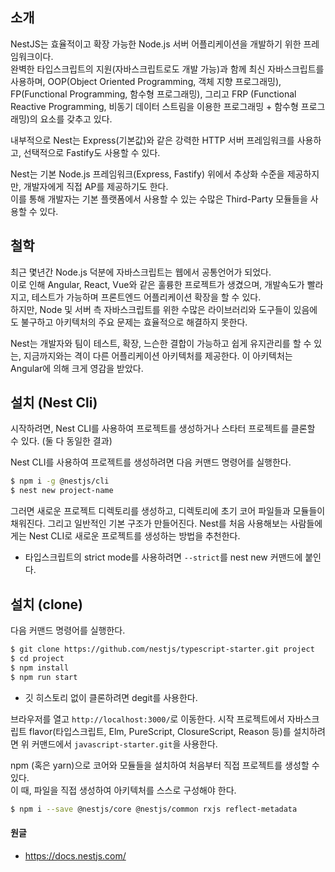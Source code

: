 ## 소개

NestJS는 효율적이고 확장 가능한 Node.js 서버 어플리케이션을 개발하기 위한 프레임워크이다.<br>
완벽한 타입스크립트의 지원(자바스크립트로도 개발 가능)과 함께 최신 자바스크립트를 사용하며, OOP(Object Oriented Programming, 객체 지향 프로그래밍), FP(Functional Programming, 함수형 프로그래밍), 그리고 FRP (Functional Reactive Programming, 비동기 데이터 스트림을 이용한 프로그래밍 + 함수형 프로그래밍)의 요소를 갖추고 있다.

내부적으로 Nest는 Express(기본값)와 같은 강력한 HTTP 서버 프레임워크를 사용하고, 선택적으로 Fastify도 사용할 수 있다.

Nest는 기본 Node.js 프레임워크(Express, Fastify) 위에서 추상화 수준을 제공하지만, 개발자에게 직접 AP를 제공하기도 한다.<br> 이를 통해 개발자는 기본 플랫폼에서 사용할 수 있는 수많은 Third-Party 모듈들을 사용할 수 있다.

## 철학

최근 몇년간 Node.js 덕분에 자바스크립트는 웹에서 공통언어가 되었다.<br> 이로 인해 Angular, React, Vue와 같은 훌륭한 프로젝트가 생겼으며, 개발속도가 빨라지고, 테스트가 가능하며 프론트엔드 어플리케이션 확장을 할 수 있다.<br> 하지만, Node 및 서버 측 자바스크립트를 위한 수많은 라이브러리와 도구들이 있음에도 불구하고 아키텍처의 주요 문제는 효율적으로 해결하지 못한다.

Nest는 개발자와 팀이 테스트, 확장, 느슨한 결합이 가능하고 쉽게 유지관리를 할 수 있는, 지금까지와는 격이 다른 어플리케이션 아키텍처를 제공한다. 이 아키텍처는 Angular에 의해 크게 영감을 받았다.

## 설치 (Nest Cli)

시작하려면, Nest CLI를 사용하여 프로젝트를 생성하거나 스타터 프로젝트를 클론할 수 있다. (둘 다 동일한 결과)

Nest CLI를 사용하여 프로젝트를 생성하려면 다음 커맨드 명령어를 실행한다.

```bash
$ npm i -g @nestjs/cli
$ nest new project-name
```

그러면 새로운 프로젝트 디렉토리를 생성하고, 디렉토리에 초기 코어 파일들과 모듈들이 채워진다. 그리고 일반적인 기본 구조가 만들어진다. Nest를 처음 사용해보는 사람들에게는 Nest CLI로 새로운 프로젝트를 생성하는 방법을 추천한다.

- 타입스크립트의 strict mode를 사용하려면 `--strict`를 nest new 커맨드에 붙인다.

## 설치 (clone)

다음 커맨드 명령어를 실행한다.

```bash
$ git clone https://github.com/nestjs/typescript-starter.git project
$ cd project
$ npm install
$ npm run start
```

- 깃 히스토리 없이 클론하려면 degit를 사용한다.

브라우저를 열고 `http://localhost:3000/`로 이동한다.
시작 프로젝트에서 자바스크립트 flavor(타입스크립트, Elm, PureScript, ClosureScript, Reason 등)를 설치하려면 위 커맨드에서 `javascript-starter.git`을 사용한다.

npm (혹은 yarn)으로 코어와 모듈들을 설치하여 처음부터 직접 프로젝트를 생성할 수 있다.<br> 이 때, 파일을 직접 생성하여 아키텍처를 스스로 구성해야 한다.

```bash
$ npm i --save @nestjs/core @nestjs/common rxjs reflect-metadata
```

#### 원글

- https://docs.nestjs.com/
